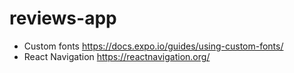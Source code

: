 # reviews-app
* Custom fonts https://docs.expo.io/guides/using-custom-fonts/
* React Navigation https://reactnavigation.org/
